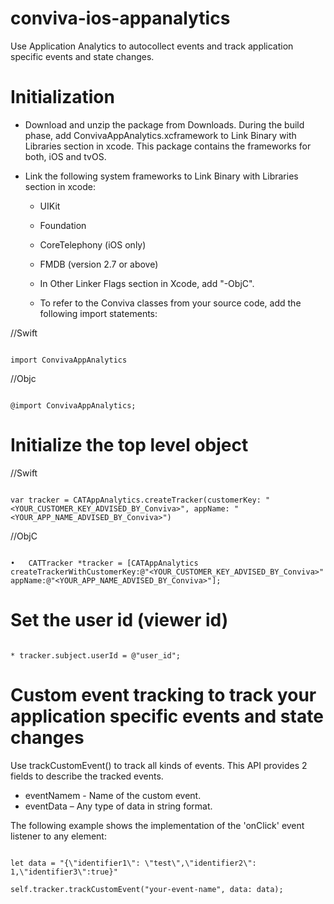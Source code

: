 # conviva-ios-appanalytics
Use Application Analytics to autocollect events and track application specific events and state changes.

# Initialization

* Download and unzip the package from Downloads. During the build phase, add ConvivaAppAnalytics.xcframework to Link Binary with Libraries section in xcode. This package contains the frameworks for both, iOS and tvOS.

* Link the following system frameworks to Link Binary with Libraries section in xcode:

  * UIKit

  * Foundation

  * CoreTelephony (iOS only)

  * FMDB (version 2.7 or above)

  * In Other Linker Flags section in Xcode, add "-ObjC".

  * To refer to the Conviva classes from your source code, add the following import statements:

//Swift
```

import ConvivaAppAnalytics

```

//Objc
```

@import ConvivaAppAnalytics;

```

# Initialize the top level object

//Swift
```

var tracker = CATAppAnalytics.createTracker(customerKey: "<YOUR_CUSTOMER_KEY_ADVISED_BY_Conviva>", appName: "<YOUR_APP_NAME_ADVISED_BY_Conviva>")

```

//ObjC
```

•	CATTracker *tracker = [CATAppAnalytics createTrackerWithCustomerKey:@"<YOUR_CUSTOMER_KEY_ADVISED_BY_Conviva>" appName:@"<YOUR_APP_NAME_ADVISED_BY_Conviva>"];

```

# Set the user id (viewer id)
```

* tracker.subject.userId = @"user_id";

```

# Custom event tracking to track your application specific events and state changes
Use trackCustomEvent() to track all kinds of events. This API provides 2 fields to describe the tracked events. 
  * eventNamem  - Name of the custom event.
  * eventData  – Any type of data in string format.

The following example shows the implementation of the 'onClick' 
event listener to any element:


```

let data = "{\"identifier1\": \"test\",\"identifier2\": 1,\"identifier3\":true}"

self.tracker.trackCustomEvent("your-event-name", data: data);

```
 
